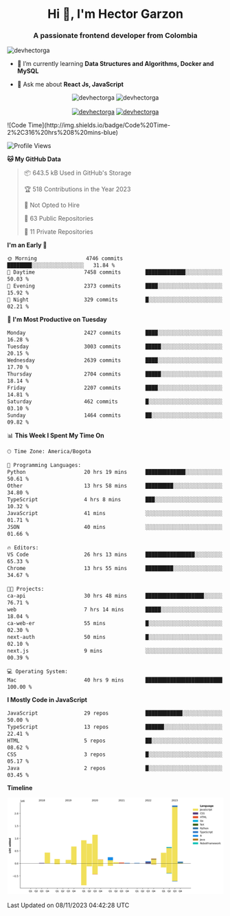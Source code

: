 <h1 align="center">Hi 👋, I'm Hector Garzon</h1>
<h3 align="center">A passionate frontend developer from Colombia</h3>

<p align="left"> <img src="https://komarev.com/ghpvc/?username=devhectorga" alt="devhectorga" /> </p>

- 🌱 I’m currently learning **Data Structures and Algorithms, Docker and MySQL**

- 💬 Ask me about **React Js, JavaScript**

<p align="center"> <img src="https://github-readme-stats.vercel.app/api?username=devhectorga&count_private=true&show_icons=true" alt="devhectorga" /> <img src="https://github-readme-stats.vercel.app/api/top-langs/?username=devhectorga&layout=compact" alt="devhectorga" /></p>

<p align="center">
<a href="https://twitter.com/devhectorga" target="blank"><img align="center" src="https://cdn.jsdelivr.net/npm/simple-icons@3.0.1/icons/twitter.svg" alt="devhectorga" height="20" width="20" /></a>
<a href="https://linkedin.com/in/devhectorga" target="blank"><img align="center" src="https://cdn.jsdelivr.net/npm/simple-icons@3.0.1/icons/linkedin.svg" alt="devhectorga" height="20" width="20" /></a>
</p>
<!--START_SECTION:waka-->
![Code Time](http://img.shields.io/badge/Code%20Time-2%2C316%20hrs%208%20mins-blue)

![Profile Views](http://img.shields.io/badge/Profile%20Views-0-blue)

**🐱 My GitHub Data** 

> 📦 643.5 kB Used in GitHub's Storage 
 > 
> 🏆 518 Contributions in the Year 2023
 > 
> 🚫 Not Opted to Hire
 > 
> 📜 63 Public Repositories 
 > 
> 🔑 11 Private Repositories 
 > 
**I'm an Early 🐤** 

```text
🌞 Morning                4746 commits        ████████░░░░░░░░░░░░░░░░░   31.84 % 
🌆 Daytime                7458 commits        █████████████░░░░░░░░░░░░   50.03 % 
🌃 Evening                2373 commits        ████░░░░░░░░░░░░░░░░░░░░░   15.92 % 
🌙 Night                  329 commits         █░░░░░░░░░░░░░░░░░░░░░░░░   02.21 % 
```
📅 **I'm Most Productive on Tuesday** 

```text
Monday                   2427 commits        ████░░░░░░░░░░░░░░░░░░░░░   16.28 % 
Tuesday                  3003 commits        █████░░░░░░░░░░░░░░░░░░░░   20.15 % 
Wednesday                2639 commits        ████░░░░░░░░░░░░░░░░░░░░░   17.70 % 
Thursday                 2704 commits        █████░░░░░░░░░░░░░░░░░░░░   18.14 % 
Friday                   2207 commits        ████░░░░░░░░░░░░░░░░░░░░░   14.81 % 
Saturday                 462 commits         █░░░░░░░░░░░░░░░░░░░░░░░░   03.10 % 
Sunday                   1464 commits        ██░░░░░░░░░░░░░░░░░░░░░░░   09.82 % 
```


📊 **This Week I Spent My Time On** 

```text
🕑︎ Time Zone: America/Bogota

💬 Programming Languages: 
Python                   20 hrs 19 mins      █████████████░░░░░░░░░░░░   50.61 % 
Other                    13 hrs 58 mins      █████████░░░░░░░░░░░░░░░░   34.80 % 
TypeScript               4 hrs 8 mins        ███░░░░░░░░░░░░░░░░░░░░░░   10.32 % 
JavaScript               41 mins             ░░░░░░░░░░░░░░░░░░░░░░░░░   01.71 % 
JSON                     40 mins             ░░░░░░░░░░░░░░░░░░░░░░░░░   01.66 % 

🔥 Editors: 
VS Code                  26 hrs 13 mins      ████████████████░░░░░░░░░   65.33 % 
Chrome                   13 hrs 55 mins      █████████░░░░░░░░░░░░░░░░   34.67 % 

🐱‍💻 Projects: 
ca-api                   30 hrs 48 mins      ███████████████████░░░░░░   76.71 % 
web                      7 hrs 14 mins       █████░░░░░░░░░░░░░░░░░░░░   18.04 % 
ca-web-er                55 mins             █░░░░░░░░░░░░░░░░░░░░░░░░   02.30 % 
next-auth                50 mins             █░░░░░░░░░░░░░░░░░░░░░░░░   02.10 % 
next.js                  9 mins              ░░░░░░░░░░░░░░░░░░░░░░░░░   00.39 % 

💻 Operating System: 
Mac                      40 hrs 9 mins       █████████████████████████   100.00 % 
```

**I Mostly Code in JavaScript** 

```text
JavaScript               29 repos            ████████████░░░░░░░░░░░░░   50.00 % 
TypeScript               13 repos            ██████░░░░░░░░░░░░░░░░░░░   22.41 % 
HTML                     5 repos             ██░░░░░░░░░░░░░░░░░░░░░░░   08.62 % 
CSS                      3 repos             █░░░░░░░░░░░░░░░░░░░░░░░░   05.17 % 
Java                     2 repos             █░░░░░░░░░░░░░░░░░░░░░░░░   03.45 % 
```



**Timeline**

![Lines of Code chart](https://raw.githubusercontent.com/devHectorGa/devHectorGa/master/assets/bar_graph.png)


 Last Updated on 08/11/2023 04:42:28 UTC
<!--END_SECTION:waka-->
